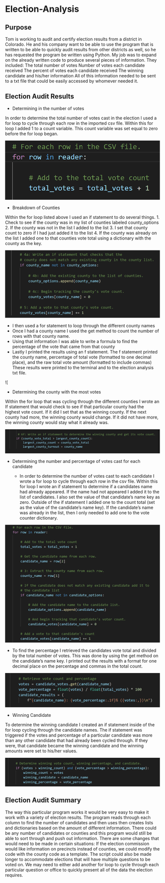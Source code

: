 # Election-Analysis

## Purpose
Tom is working to audit and certify election results from a district in Colorado.  He and his company want to be able to use the program that is written to be able to quickly audit results from other districts as well, so he has requested the program be written using Python.  My job was to expand on the already written code to produce several pieces of information.  They included:
The total number of votes
Number of votes each candidate received
The percent of votes each candidate received
The winning candidate and his/her information
All of this information needed to be sent to a txt file that could be easily accessed by whomever needed it.

## Election Audit Results
- Determining in the number of votes

In order to determine the total number of votes cast in the election I used a for loop to cycle through each row in the imported csv file.  Within this for loop I added 1 to a count variable.  This count variable was set equal to zero before the for loop began. 

![Total-Count-Code.png](Total-Count-Code.png)

- Breakdown of Counties

Within the for loop listed above I used an if statement to do several things. 
    1.	Check to see if the county was in my list of counties labeled county_options
    2.	If the county was not in the list I added to the list
    3.	I set that county count to zero if I had just added it to the list
    4.	If the county was already on the list I added one to that counties vote total using a dictionary with the county as the key.
    
![County-Vote-Count-Code.png](County-Vote-Count-Code.png)

  - I then used a for statement to loop through the different county names
  - Once I had a county name I used the get method to count the number of rows with that county name.
  - Using that information I was able to write a formula to find the percentage of the vote that came from that county
  - Lastly I printed the results using an f statement.  The f statement printed the county name, percentage of total vote (formatted to one decimal place), and the raw total vote amount (formatted to include commas) These results were printed to the terminal and to the election analysis txt file.

![

- Determining the county with the most votes

 Within the for loop that was cycling through the different counties I wrote an If statement that would check to see if that particular county had the highest vote count.  If it did I set that as the winning county.  If the next county had more, the winning county would change.  If it did not have more, the winning county would stay what it already was.

![Winning-County-Code.png](Winning-County-Code.png)

- Determining the number and percentage of votes cast for each candidate

  - In order to determine the number of votes cast to each candidate I wrote a for loop to cycle through each row in the csv file.  Within this for loop I wrote an if statement to determine if a candidates name had already appeared.  If the name had not appeared I added it to the list of candidates.  I also set the value of that candidate’s name key as zero.  Outside of the if statement I added one to the count total (set as the value of the candidate’s name key).  If the candidate’s name was already in the list, then I only needed to add one to the vote counter dictionary. 
  
![Candidate-Vote-Count-Code.png](Candidate-Vote-Count-Code.png)

  - To find the percentage I retrieved the candidates vote total and divided by the total number of votes.  This was done by using the get method on the candidate’s name key.  I printed out the results with a format for one decimal place on the percentage and commas in the total count.

![Candidate-Vote-Percentage-Code.png](Candidate-Vote-Percentage-Code.png)

- Winning Candidate

To determine the winning candidate I created an if statement inside of the for loop cycling through the candidate names.  The if statement was triggered if the votes and percentage of a particular candidate was more than any other candidate that had already been cycled through.  If they were, that candidate became the winning candidate and the winning amounts were set to his/her values.

![Winning-Vote-Data-Code.png](Winning-Vote-Data-Code.png)

## Election Audit Summary
The way this particular program works it would be very easy to make it work with a variety of election results.  The program reads through each column to find the number of candidates and then uses then creates lists and dictionaries based on the amount of different information.  There could be any number of candidates or counties and this program would still be able to sort through and push out information.  There are some changes that would need to be made in certain situations:
If the election commission would like information on precincts instead of counties, we could modify the code with the county code as a template.
The script could also be made longer to accommodate elections that will have multiple questions to be voted on.  We may need to either add another for loop to cycle through each particular question or office to quickly present all of the data the election requires.
